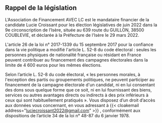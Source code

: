 ## Rappel de la législation

L’Association de Financement AVEC LC est le mandataire financier de la candidate Lucie Croissant pour les élection législatives de juin 2022 dans la 9e
circonscription de l’Isère, située au 639 route du GUILLON, 38500 COUBLEVIE, et déclarée à la Préfecture de l’Isère le 29 mars 2022.

L'article 26 de la loi n° 2017-1339 du 15 septembre 2017 pour la confiance dans la vie politique a modifié l'article L. 52-8 du code électoral : seules les
personnes physiques de nationalité française ou résidant en France peuvent contribuer au financement des campagnes électorales dans la limite de 4
600 euros pour les mêmes élections.

Selon l’article L. 52-8 du code électoral, « les personnes morales, à l'exception des partis ou groupements politiques, ne peuvent participer au
financement de la campagne électorale d'un candidat, ni en lui consentant des dons sous quelque forme que ce soit, ni en lui fournissant des biens,
services ou autres avantages directs ou indirects à des prix inférieurs à ceux qui sont habituellement pratiqués ».
Vous disposez d’un droit d’accès aux données vous concernant, en vous adressant à  {{< cloakemail address="luciecroissant2022@gmail.com" >}} , conformément aux dispositions
de l’article 34 de la loi n° 48-87 du 6 janvier 1978.  
